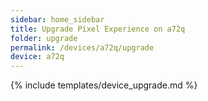 ```yaml
---
sidebar: home_sidebar
title: Upgrade Pixel Experience on a72q
folder: upgrade
permalink: /devices/a72q/upgrade
device: a72q
---
```

{% include templates/device_upgrade.md %}
